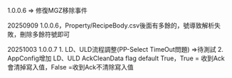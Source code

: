 1.0.0.6 => 修復MGZ移除事件

20250909 1.0.0.6，Property/RecipeBody.csv後面有多餘的，號導致解析失敗，刪除多餘符號即可

20251003 1.0.0.7 
                1. LD、ULD流程調整(PP-Select TimeOut問題) =>待測試
                2. AppConfig增加 LD、ULD AckCleanData flag default True，True = 收到Ack 會清掉寫入值，False =收到Ack不清除寫入值
